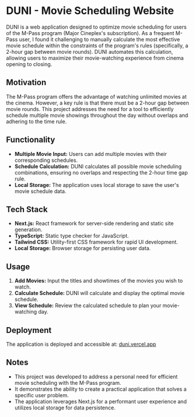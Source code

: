 # DUNI - Movie Scheduling Website

DUNI is a web application designed to optimize movie scheduling for users of the M-Pass program (Major Cineplex's subscription). As a frequent M-Pass user, I found it challenging to manually calculate the most effective movie schedule within the constraints of the program's rules (specifically, a 2-hour gap between movie rounds). DUNI automates this calculation, allowing users to maximize their movie-watching experience from cinema opening to closing.

## Motivation

The M-Pass program offers the advantage of watching unlimited movies at the cinema. However, a key rule is that there must be a 2-hour gap between movie rounds. This project addresses the need for a tool to efficiently schedule multiple movie showings throughout the day without overlaps and adhering to the time rule.

## Functionality

* **Multiple Movie Input:** Users can add multiple movies with their corresponding schedules.
* **Schedule Calculation:** DUNI calculates all possible movie scheduling combinations, ensuring no overlaps and respecting the 2-hour time gap rule.
* **Local Storage:** The application uses local storage to save the user's movie schedule data.

## Tech Stack

* **Next.js:** React framework for server-side rendering and static site generation.
* **TypeScript:** Static type checker for JavaScript.
* **Tailwind CSS:** Utility-first CSS framework for rapid UI development.
* **Local Storage:** Browser storage for persisting user data.

## Usage

1.  **Add Movies:** Input the titles and showtimes of the movies you wish to watch.
2.  **Calculate Schedule:** DUNI will calculate and display the optimal movie schedule.
3.  **View Schedule:** Review the calculated schedule to plan your movie-watching day.

## Deployment

The application is deployed and accessible at: [duni.vercel.app](https://duni.vercel.app)


## Notes

* This project was developed to address a personal need for efficient movie scheduling with the M-Pass program.
* It demonstrates the ability to create a practical application that solves a specific user problem.
* The application leverages Next.js for a performant user experience and utilizes local storage for data persistence.
